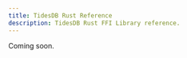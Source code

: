 ```yaml
---
title: TidesDB Rust Reference
description: TidesDB Rust FFI Library reference.
---
```


Coming soon.

